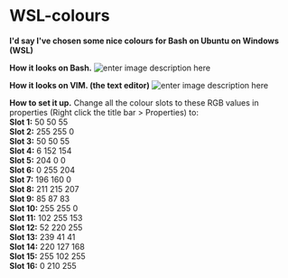 # WSL-colours
**I'd say I've chosen some nice colours for Bash on Ubuntu on Windows (WSL)**

**How it looks on Bash.**
![enter image description here](https://i.imgur.com/cc1Blke.png)

**How it looks on VIM. (the text editor)**
![enter image description here](https://i.imgur.com/g6uBJlZ.png)


**How to set it up.**
Change all the colour slots to these RGB values in properties (Right click the title bar > Properties) to:  
**Slot 1:** 50 50 55  
**Slot 2:** 255 255 0  
**Slot 3:** 50 50 55  
**Slot 4:** 6 152 154  
**Slot 5:** 204 0 0  
**Slot 6:** 0 255 204  
**Slot 7:** 196 160 0  
**Slot 8:** 211 215 207  
**Slot 9:** 85 87 83  
**Slot 10:** 255 255 0  
**Slot 11:** 102 255 153  
**Slot 12:** 52 220 255  
**Slot 13:** 239 41 41  
**Slot 14:** 220 127 168  
**Slot 15:** 255 102 255  
**Slot 16:** 0 210 255  
